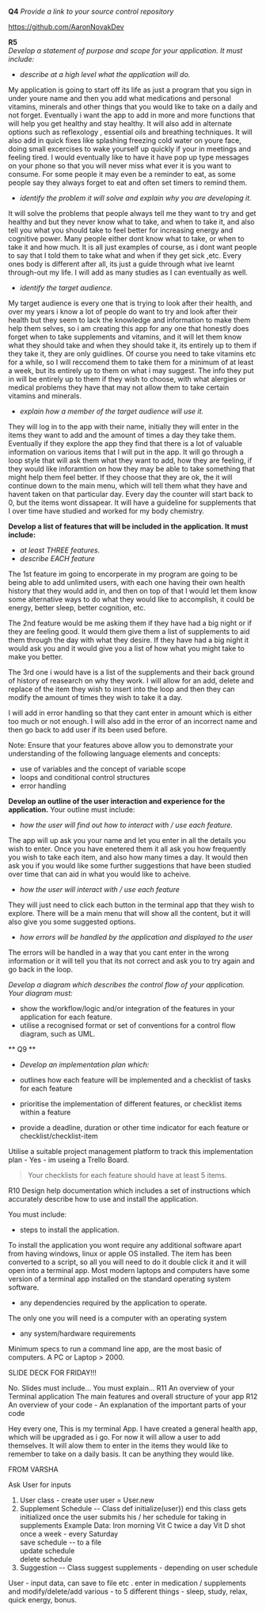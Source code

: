 <!-- Hello every one, my names Aaron. And welcome to my Daily Health App.
I am creating this app so that its very easy to use, people of all ages and educations can learn it with ease.
I would like very one to use this app so they can help themselves stay on track , basically with anything they see fit.
Its not just for medications and vitamins, its a general all round health app that also doubles up basically like a personal assistant, so you never forget to take your meds daily.

I created the structure around the fact that a lot of people I talk to want to get healthy and stay healthy, but its very easy during youre busy day to just forget to take vitamins, minerals, greens powders, etc. What ever it is you already take, and want to keep taking and not forget.
So it was structured around the monday to sunday pill boxes that many people use and take with them on a daily.

So as you can see it is mainly an app that i created firstly just for a person to input all there medical data they would like to remember and continue to take on a daily, but you can also add in anything else you would like to accomplish on a daily. Would you like to do 100 star jumps a day spread into twice a day, then you can add that into the array and you can pull out that data any time you like. So its going to be very versitile once its completed.

At the main menu all you need to do to add modify or delete an item is click on the menu item and then it will ask which item you would like to modify. You can then either replace it or delete it completely if you dont require to take that medication or etc, any more.

I also will put in a bonus tab for people that are going into meeting or studying so that they can acheive the most information to be absorbed via various methods of keeping yourself alert and in a great mind set for learning.


I would like to eventually add in a bonus tab with fun facts that people may not know, ive always liked random facts and I think they would be beneficial to any and every one.

So as you can see, its just an app for every one to keep themselves happy and healthy. The healthier you are the happier you are. 
As it says all the information if just guidlines and you can do with it as you wish.
Each person has different brain chemistry so different dosing and vitamins / minerals work on different people, and I would highly suggest you visit your go to health person, whether its Traditional Chinese Medicine doctor, Averyvedic doctor, western medicine doctor, or other naturopaths.

Yeah as it says, this is just to say thanks to the stock images that are on the Microsoft power-point app. They made it extremely easy for me to find great high quality photos for this slide show to depict exactly what it is I would like to portray to every one.

And thanks very much every one for your time, and I hope you enjoyed my presentation, if you have any questions, i will try and answer them. -->




**Q4**
 *Provide a link to your source control repository*

 https://github.com/AaronNovakDev





	
**R5**	
*Develop a statement of purpose and scope for your application. It must include:*

- *describe at a high level what the application will do.*

My application is going to start off its life as just a program that you sign in under youre name and then you add what medications and personal vitamins, minerals and other things that you would like to take on a daily and not forget. Eventually i want the app to add in more and more functions that will help you get healthy and stay healthy. It will also add in alternate options such as reflexology , essential oils and breathing techniques. It will also add in quick fixes like splashing freezing cold water on youre face, doing small excercises to wake yourself up quickly if your in meetings and feeling tired. I would eventually like to have it have pop up type messages on your phone so that you will never miss what ever it is you want to consume. For some people it may even be a reminder to eat, as some people say they always forget to eat and often set timers to remind them.



- *identify the problem it will solve and explain why you are developing it.*

It will solve the problems that people always tell me they want to try and get healthy and but they never know what to take, and when to take it, and also tell you what you should take to feel better for increasing energy and cognitive power. Many people either dont know what to take, or when to take it and how much.
It is all just examples of course, as i dont want people to say that I told them to take what and when if they get sick ,etc. Every ones body is different after all, its just a guide through what ive learnt through-out my life. I will add as many studies as I can eventually as well.




- *identify the target audience.*

My target audience is every one that is trying to look after their health, and over my years i know a lot of people do want to try and look after their health but they seem to lack the knowledge and information to make them help them selves, so i am creating this app for any one that honestly does forget when to take supplements and vitamins, and it will let them know what they should take and when they should take it, its entirely up to them if they take it, they are only guidlines.
Of course you need to take vitamins etc for a while, so I will reccomend them to take them for a minimum of at least a week, but its entirely up to them on what i may suggest. The info they put in will be entirely up to them if they wish to choose, with what alergies or medical problems they have that may not allow them to take certain vitamins and minerals.



- *explain how a member of the target audience will use it.*

They will log in to the app with their name, initially they will enter in the items they want to add and the amount of times a day they take them. Eventually if they explore the app they find that there is a lot of valuable information on various items that I will put in the app. It will go through a loop style that will ask them what they want to add, how they are feeling, if they would like inforamtion on how they may be able to take something that might help them feel better.
If they choose that they are ok, the it will continue down to the main menu, which will tell them what they have and havent taken on that particular day.
Every day the counter will start back to 0, but the items wont dissapear.
It will have a guideline for supplements that I over time have studied and worked for my body chemistry.





**Develop a list of features that will be included in the application. It must include:**
- *at least THREE features.*
- *describe EACH feature*


The 1st feature im going to encorperate in my program are going to be being able to add unlimited users, with each one having their own health history that they would add in, and then on top of that I would let them know some alternative ways to do what they would like to accomplish, it could be energy, better sleep, better cognition, etc.

The 2nd feature would be me asking them if they have had a big night or if they are feeling good. It would them give them a list of supplements to aid them through the day with what they desire. If they have had a big night it would ask you and it would give you a list of how what you might take to make you better.

The 3rd one i would have is a list of the supplements and their back ground of history of reasearch on why they work.
I will allow for an add, delete and replace of the item they wish to insert into the loop and then they can modify the amount of times they wish to take it a day.

I will add in error handling so that they cant enter in amount which is either too much or not enough. I will also add in the error of an incorrect name and then go back to add user if its been used before.


Note: Ensure that your features above allow you to demonstrate your understanding of the following language elements and concepts:
- use of variables and the concept of variable scope
- loops and conditional control structures
- error handling



**Develop an outline of the user interaction and experience for the application.**
Your outline must include:
- *how the user will find out how to interact with / use each feature.*

The app will up ask you your name and let you enter in all the details you wish to enter.
Once you have enetered them  it all ask you how frequently you wish to take each item, and also how many times a day.
It would then ask you if you would like some further suggestions that have been studied over time that can aid in what you would like to acheive.


- *how the user will interact with / use each feature*

They will just need to click each button in the terminal app that they wish to explore. There will be a main menu that will show all the content, but it will also give you some suggested options. 

- *how errors will be handled by the application and displayed to the user*


The errors will be handled in a way that you cant enter in the wrong information or it will tell you that its not correct and ask you to try again and go back in the loop.


*Develop a diagram which describes the control flow of your application. Your diagram must:*

- show the workflow/logic and/or integration of the features in your application for each feature.
- utilise a recognised format or set of conventions for a control flow diagram, such as UML.





** Q9 **

- *Develop an implementation plan which:*
- outlines how each feature will be implemented and a checklist of tasks for each feature




- prioritise the implementation of different features, or checklist items within a feature



- provide a deadline, duration or other time indicator for each feature or checklist/checklist-item

Utilise a suitable project management platform to track this implementation plan - Yes - im useing a Trello Board.

> Your checklists for each feature should have at least 5 items.








R10	Design help documentation which includes a set of instructions which accurately describe how to use and install the application.

You must include:
- steps to install the application.

To install the application you wont require any additional software apart from having windows, linux or apple OS installed.
The item has been converted to a script, so all you will need to do it double click it and it will open into a terminal app.
Most modern laptops and computers have some version of a terminal app installed on the standard operating system software.


- any dependencies required by the application to operate.

The only one you will need is a computer with an operating system


- any system/hardware requirements

Minimum specs to run a command line app, are the most basic of computers.
A PC or Laptop > 2000.







SLIDE DECK FOR FRIDAY!!!


No.	Slides must include…	You must explain…
R11	An overview of your Terminal application	The main features and overall structure of your app
R12	An overview of your code	- An explanation of the important parts of your code

Hey every one, This is my terminal App.
I have created a general health app, which will be upgraded as i go. For now it will allow a user to add themselves. It will alow them to enter in the items they would like to remember to take on a daily basis. It can be anything they would like.




FROM VARSHA

Ask User for inputs   
1. User class - create user  user = User.new 
2. Supplement Schedule -- Class  def initialize(user})  end this class gets initialized once the user submits his / her schedule for taking in supplements 
Example Data:  Iron morning  Vit C twice a day Vit D shot once a week - every Saturday  
save schedule -- to a file  
update schedule   
delete schedule  
3. Suggestion -- Class  suggest supplements - depending on user schedule



User - input data, can save to file etc .
enter in medication / supplements and modify/delete/add
various - to 5 different things - sleep, study, relax, quick energy, bonus.
